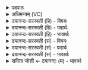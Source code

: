 <details><summary>पदपाठः</summary>

इन्द्रः॑। सु॒त्रामेति॑ सु॒ऽत्रामा॑। स्ववा॒निति॒ स्वऽवा॑न्। अवो॑भि॒रित्यवः॑ऽभिः। सु॒मृ॒डी॒क इति॑ सुऽमृडी॒कः। भ॒व॒तु॒। वि॒श्ववे॑दा॒ इति॑ वि॒श्वऽवे॑दाः। बाध॑ताम्। द्वेषः॑। अभ॑यम्। कृ॒णो॒तु॒। सु॒वीर्य॒स्योति॑ सु॒ऽवीर्य॑स्य। पत॑यः। स्या॒म॒। ५१।
</details>

<details><summary>अधिमन्त्रम् (VC)</summary>

- इन्द्रो देवता
- गर्ग ऋषिः
- भुरिक्पङ्क्तिः
- पञ्चमः
</details>

<details><summary>दयानन्द-सरस्वती (हि) - विषयः</summary>

फिर राज विषय को अगले मन्त्र में कहा है ॥
</details>

<details><summary>दयानन्द-सरस्वती (हि) - पदार्थः</summary>

पदार्थान्वयभाषाः -  जो (सुत्रामा) अच्छे प्रकार रक्षा करनेहारा (स्ववान्) स्वकीय बहुत उत्तम जनों से युक्त (विश्ववेदाः) समग्र धनवान् (सुमृडीकः) अच्छा सुख करने और (इन्द्रः) ऐश्वर्य का बढ़ानेवाला राजा (अवोभिः) न्यायपूर्वक रक्षणादि से प्रजा की रक्षा करे, वह (द्वेषः) शत्रुओं को (बाधताम्) हटावे (अभयम्) सब को भयरहित (कृणोतु) करे और आप भी वैसा ही (भवतु) हो, जिससे हम लोग (सुवीर्यस्य) अच्छे पराक्रम के (पतयः) पालनेहारे (स्याम) हों ॥५१ ॥
</details>

<details><summary>दयानन्द-सरस्वती (हि) - भावार्थः</summary>

भावार्थभाषाः -  जो विद्या विनय से युक्त होके राजपुरुष प्रजा की रक्षा करनेहारे न हों तो सुख की वृद्धि भी न होवे ॥५१ ॥
</details>

<details><summary>दयानन्द-सरस्वती (सं) - विषयः</summary>

पुना राजविषयमाह ॥
</details>

<details><summary>दयानन्द-सरस्वती (सं) - पदार्थः</summary>

पदार्थान्वयभाषाः -  यः सुत्रामा स्ववान् विश्ववेदाः सुमृडीको भवतु। इन्द्रोऽवोभिः प्रजा रक्षेत्, स द्वेषो बाधतामभयं कृणोतु, स्वयमपि तादृश एव भवतु, यतो वयं सुवीर्यस्य पतयः स्याम ॥५१ ॥
</details>

<details><summary>दयानन्द-सरस्वती (सं) - भावार्थः</summary>

भावार्थभाषाः -  यदि राजपुरुषा विद्याविनायाभ्यां युक्ता भूत्वा प्रजारक्षका नाभविष्यँस्तर्हि सुखवृद्धिरपि नाभविष्यत् ॥५१ ॥
</details>

<details><summary>सविता जोशी ← दयानन्दः (म) - भावार्थः</summary>

भावार्थभाषाः -  विद्या व विनय यांनी युक्त, प्रजेचे रक्षण करणारे राजपुरुष नसतील तर सुखाची वृद्धी कधीच होणार नाही.
</details>